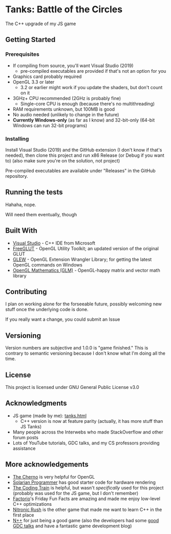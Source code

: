 # Tanks: Battle of the Circles

The C++ upgrade of my JS game

## Getting Started

### Prerequisites

* If compiling from source, you'll want Visual Studio (2019)
    * pre-compiled executables are provided if that's not an option for you
* Graphics card probably required
* OpenGL 3.3 or later
    * 3.2 or earlier might work if you update the shaders, but don't count on it
* 3GHz+ CPU recommended (2GHz is probably fine)
    * Single-core CPU is enough (because there's no multithreading)
* RAM requirements unknown, but 100MB is good
* No audio needed (unlikely to change in the future)
* **Currently Windows-only** (as far as I know) and 32-bit-only (64-bit Windows can run 32-bit programs)

### Installing

Install Visual Studio (2019) and the GitHub extension (I don't know if that's needed), then clone this project and run x86 Release (or Debug if you want to) (also make sure you're on the solution, not project)

Pre-compiled executables are available under "Releases" in the GitHub repository.

## Running the tests

Hahaha, nope.

Will need them eventually, though

## Built With

* [Visual Studio](https://visualstudio.microsoft.com/) - C++ IDE from Microsoft
* [FreeGLUT](http://freeglut.sourceforge.net/) - OpenGL Utility Toolkit; an updated version of the original GLUT
* [GLEW](http://glew.sourceforge.net/) - OpenGL Extension Wrangler Library; for getting the latest OpenGL commands on Windows
* [OpenGL Mathematics (GLM)](https://github.com/g-truc/glm) - OpenGL-happy matrix and vector math library

## Contributing

I plan on working alone for the forseeable future, possibly welcoming new stuff once the underlying code is done.

If you really want a change, you could submit an Issue 

## Versioning

Version numbers are subjective and 1.0.0 is "game finished." This is contrary to semantic versioning because I don't know what I'm doing all the time.

## License

This project is licensed under GNU General Public License v3.0

## Acknowledgments

* JS game (made by me): [tanks.html](https://uncreativeusername.neocities.org/tanks.html)
    * C++ version is now at feature parity (actually, it has more stuff than JS Tanks)
* Many people across the Interwebs who made StackOverflow and other forum posts
* Lots of YouTube tutorials, GDC talks, and my CS professors providing assistance

## More acknowledgements

* [The Cherno](https://www.youtube.com/user/TheChernoProject/videos) is very helpful for OpenGL
* [Solarian Programmer](https://solarianprogrammer.com/) has good starter code for hardware rendering
* [The Coding Train](https://www.youtube.com/user/shiffman/videos) is helpful, but wasn't *specifically* used for this project (probably was used for the JS game, but I don't remember)
* [Factorio](https://www.factorio.com/)'s Friday Fun Facts are amazing and made me enjoy low-level C++ optimizations
* [Nitronic Rush](http://nitronic-rush.com/) is the other game that made me want to learn C++ in the first place
* [N++](http://www.nplusplus.org/) for just being a good game (also the developers had some [good GDC talks](https://www.youtube.com/watch?v=VZ4xevskMCI) and have a fantastic game development blog)
